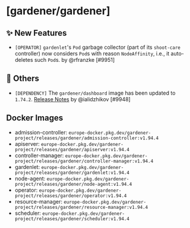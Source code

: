 # [gardener/gardener]

## ✨ New Features

- `[OPERATOR]` `gardenlet`'s `Pod` garbage collector (part of its `shoot-care` controller) now considers `Pod`s with reason `NodeAffinity`, i.e., it auto-deletes such `Pod`s. by @rfranzke [#9951]
## 🏃 Others

- `[DEPENDENCY]` The `gardener/dashboard` image has been updated to `1.74.2`. [Release Notes](https://togithub.com/gardener/dashboard/releases/tag/1.74.2) by @ialidzhikov [#9948]

## Docker Images
- admission-controller: `europe-docker.pkg.dev/gardener-project/releases/gardener/admission-controller:v1.94.4`
- apiserver: `europe-docker.pkg.dev/gardener-project/releases/gardener/apiserver:v1.94.4`
- controller-manager: `europe-docker.pkg.dev/gardener-project/releases/gardener/controller-manager:v1.94.4`
- gardenlet: `europe-docker.pkg.dev/gardener-project/releases/gardener/gardenlet:v1.94.4`
- node-agent: `europe-docker.pkg.dev/gardener-project/releases/gardener/node-agent:v1.94.4`
- operator: `europe-docker.pkg.dev/gardener-project/releases/gardener/operator:v1.94.4`
- resource-manager: `europe-docker.pkg.dev/gardener-project/releases/gardener/resource-manager:v1.94.4`
- scheduler: `europe-docker.pkg.dev/gardener-project/releases/gardener/scheduler:v1.94.4`
